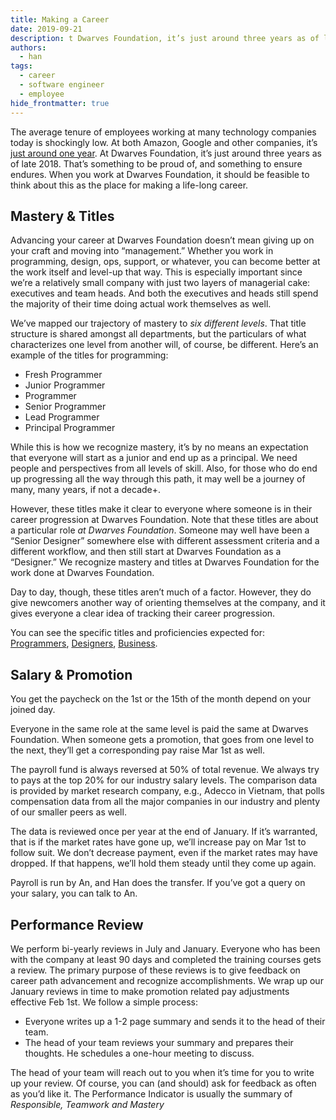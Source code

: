 ```yaml
---
title: Making a Career
date: 2019-09-21
description: t Dwarves Foundation, it’s just around three years as of late 2018. That’s something to be proud of, and something to ensure endures. When you work at Dwarves Foundation, it should be feasible to think about this as the place for making a life-long career.
authors: 
  - han
tags: 
  - career
  - software engineer
  - employee
hide_frontmatter: true
---
```


The average tenure of employees working at many technology companies today is shockingly low. At both Amazon, Google and other companies, it’s [just around one year](http://www.techrepublic.com/blog/career-management/tech-companies-have-highest-turnover-rate/). At Dwarves Foundation, it’s just around three years as of late 2018. That’s something to be proud of, and something to ensure endures. When you work at Dwarves Foundation, it should be feasible to think about this as the place for making a life-long career.

## Mastery & Titles
Advancing your career at Dwarves Foundation doesn’t mean giving up on your craft and moving into “management.” Whether you work in programming, design, ops, support, or whatever, you can become better at the work itself and level-up that way. This is especially important since we’re a relatively small company with just two layers of managerial cake: executives and team heads. And both the executives and heads still spend the majority of their time doing actual work themselves as well.

We’ve mapped our trajectory of mastery to *six different levels*. That title structure is shared amongst all departments, but the particulars of what characterizes one level from another will, of course, be different. Here’s an example of the titles for programming:

* Fresh Programmer
* Junior Programmer
* Programmer
* Senior Programmer
* Lead Programmer
* Principal Programmer

While this is how we recognize mastery, it’s by no means an expectation that everyone will start as a junior and end up as a principal. We need people and perspectives from all levels of skill. Also, for those who do end up progressing all the way through this path, it may well be a journey of many, many years, if not a decade+.

However, these titles make it clear to everyone where someone is in their career progression at Dwarves Foundation. Note that these titles are about a particular role *at Dwarves Foundation*. Someone may well have been a “Senior Designer” somewhere else with different assessment criteria and a different workflow, and then still start at Dwarves Foundation as a “Designer.” We recognize mastery and titles at Dwarves Foundation for the work done at Dwarves Foundation.

Day to day, though, these titles aren’t much of a factor. However, they do give newcomers another way of orienting themselves at the company, and it gives everyone a clear idea of tracking their career progression.

You can see the specific titles and proficiencies expected for: [Programmers](/), [Designers](/), [Business](/).

## Salary & Promotion
You get the paycheck on the 1st or the 15th of the month depend on your joined day.

Everyone in the same role at the same level is paid the same at Dwarves Foundation. When someone gets a promotion, that goes from one level to the next, they’ll get a corresponding pay raise Mar 1st as well.

The payroll fund is always reversed at 50% of total revenue. We always try to pays at the top 20% for our industry salary levels. The comparison data is provided by market research company, e.g., Adecco in Vietnam, that polls compensation data from all the major companies in our industry and plenty of our smaller peers as well. 

The data is reviewed once per year at the end of January. If it’s warranted, that is if the market rates have gone up, we’ll increase pay on Mar 1st to follow suit. We don’t decrease payment, even if the market rates may have dropped. If that happens, we’ll hold them steady until they come up again.

Payroll is run by An, and Han does the transfer. If you’ve got a query on your salary, you can talk to An.

## Performance Review
We perform bi-yearly reviews in July and January. Everyone who has been with the company at least 90 days and completed the training courses gets a review. The primary purpose of these reviews is to give feedback on career path advancement and recognize accomplishments. We wrap up our January reviews in time to make promotion related pay adjustments effective Feb 1st. We follow a simple process:

* Everyone writes up a 1-2 page summary and sends it to the head of their team.
* The head of your team reviews your summary and prepares their thoughts. He schedules a one-hour meeting to discuss.

The head of your team will reach out to you when it’s time for you to write up your review. Of course, you can (and should) ask for feedback as often as you’d like it. The Performance Indicator is usually the summary of *Responsible, Teamwork and Mastery*
